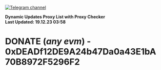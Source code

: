 [![Telegram channel](https://img.shields.io/endpoint?url=https://runkit.io/damiankrawczyk/telegram-badge/branches/master?url=https://t.me/n4z4v0d)](https://t.me/n4z4v0d) 

**Dynamic Updates Proxy List with Proxy Checker**  
**Last Updated: 19.12.23 03:58**

# DONATE (_any evm_) - 0xDEADf12DE9A24b47Da0a43E1bA70B8972F5296F2
